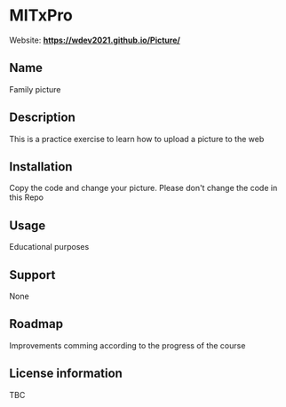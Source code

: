 # MITxPro
Website: **https://wdev2021.github.io/Picture/**

## Name  
Family picture

## Description  
This is a practice exercise to learn how to upload a picture to the web

## Installation 
Copy the code and change your picture.  Please don't change the code in this Repo

## Usage
Educational purposes

## Support
None

## Roadmap
Improvements comming according to the progress of the course

## License information
TBC
